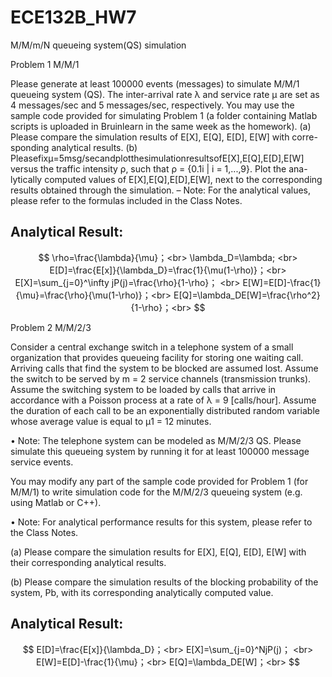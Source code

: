 # ECE132B_HW7

M/M/m/N queueing system(QS) simulation

Problem 1 M/M/1

Please generate at least 100000 events (messages) to simulate M/M/1 queueing system (QS). The inter-arrival rate λ and service rate μ are set as 4 messages/sec and 5 messages/sec, respectively. You may use the sample code provided for simulating Problem 1 (a folder containing Matlab scripts is uploaded in Bruinlearn in the same week as the homework).
(a) Please compare the simulation results of E[X], E[Q], E[D], E[W] with corre- sponding analytical results.
(b) Pleasefixμ=5msg/secandplotthesimulationresultsofE[X],E[Q],E[D],E[W] versus the traffic intensity ρ, such that ρ = {0.1i | i = 1,...,9}. Plot the ana- lytically computed values of E[X],E[Q],E[D],E[W], next to the corresponding results obtained through the simulation.
– Note: For the analytical values, please refer to the formulas included in the Class Notes.

## Analytical Result:


$$
\rho=\frac{\lambda}{\mu}；<br>
\lambda_D=\lambda; <br>
E[D]=\frac{E[x]}{\lambda_D}=\frac{1}{\mu(1-\rho)}；<br>
E[X]=\sum_{j=0}^\infty jP(j)=\frac{\rho}{1-\rho}； <br>
E[W]=E[D]-\frac{1}{\mu}=\frac{\rho}{\mu(1-\rho)}；<br>
E[Q]=\lambda_DE[W]=\frac{\rho^2}{1-\rho}；<br>
$$

Problem 2 M/M/2/3

Consider a central exchange switch in a telephone system of a small organization that provides queueing facility for storing one waiting call. Arriving calls that find the system to be blocked are assumed lost. Assume the switch to be served by m = 2 service channels (transmission trunks). Assume the switching system to be loaded by calls that arrive in accordance with a Poisson process at a rate of λ = 9 [calls/hour]. Assume the duration of each call to be an exponentially distributed random variable whose average value is equal to μ1 = 12 minutes.

• Note: The telephone system can be modeled as M/M/2/3 QS. Please simulate this queueing system by running it for at least 100000 message service events.

You may modify any part of the sample code provided for Problem 1 (for M/M/1) to write simulation code for the M/M/2/3 queueing system (e.g. using Matlab or C++).

• Note: For analytical performance results for this system, please refer to the Class Notes.

(a) Please compare the simulation results for E[X], E[Q], E[D], E[W] with their corresponding analytical results.

(b) Please compare the simulation results of the blocking probability of the system, Pb, with its corresponding analytically computed value.

## Analytical Result:

$$
E[D]=\frac{E[x]}{\lambda_D}；<br>
E[X]=\sum_{j=0}^NjP(j)； <br>
E[W]=E[D]-\frac{1}{\mu}；<br>
E[Q]=\lambda_DE[W]；<br>
$$
